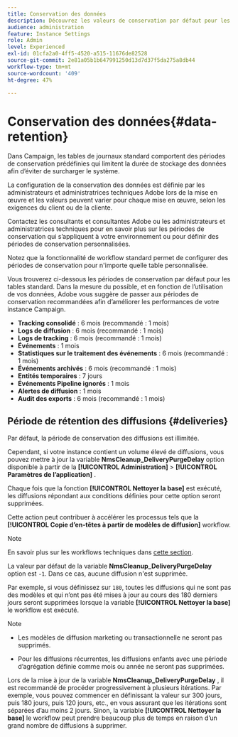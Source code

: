 ```yaml
---
title: Conservation des données
description: Découvrez les valeurs de conservation par défaut pour les tableaux standard
audience: administration
feature: Instance Settings
role: Admin
level: Experienced
exl-id: 01cfa2a0-4ff5-4520-a515-11676de82528
source-git-commit: 2e81a05b1b647991250d13d7d37f5da275a8db44
workflow-type: tm+mt
source-wordcount: '409'
ht-degree: 47%

---
```


# Conservation des données{#data-retention}

Dans Campaign, les tables de journaux standard comportent des périodes de conservation prédéfinies qui limitent la durée de stockage des données afin d’éviter de surcharger le système.

La configuration de la conservation des données est définie par les administrateurs et administratrices techniques Adobe lors de la mise en œuvre et les valeurs peuvent varier pour chaque mise en œuvre, selon les exigences du client ou de la cliente.

Contactez les consultants et consultantes Adobe ou les administrateurs et administratrices techniques pour en savoir plus sur les périodes de conservation qui s’appliquent à votre environnement ou pour définir des périodes de conservation personnalisées.

Notez que la fonctionnalité de workflow standard permet de configurer des périodes de conservation pour n&#39;importe quelle table personnalisée.

Vous trouverez ci-dessous les périodes de conservation par défaut pour les tables standard. Dans la mesure du possible, et en fonction de l’utilisation de vos données, Adobe vous suggère de passer aux périodes de conservation recommandées afin d’améliorer les performances de votre instance Campaign.

* **Tracking consolidé** : 6 mois (recommandé : 1 mois)
* **Logs de diffusion** : 6 mois (recommandé : 1 mois)
* **Logs de tracking** : 6 mois (recommandé : 1 mois)
* **Événements** : 1 mois
* **Statistiques sur le traitement des événements** : 6 mois (recommandé : 1 mois)
* **Événements archivés** : 6 mois (recommandé : 1 mois)
* **Entités temporaires** : 7 jours
* **Événements Pipeline ignorés** : 1 mois
* **Alertes de diffusion** : 1 mois
* **Audit des exports** : 6 mois (recommandé : 1 mois)

## Période de rétention des diffusions {#deliveries}

Par défaut, la période de conservation des diffusions est illimitée.

Cependant, si votre instance contient un volume élevé de diffusions, vous pouvez mettre à jour la variable **NmsCleanup_DeliveryPurgeDelay** option disponible à partir de la **[!UICONTROL Administration]** > **[!UICONTROL Paramètres de l’application]** .

Chaque fois que la fonction **[!UICONTROL Nettoyer la base]** est exécuté, les diffusions répondant aux conditions définies pour cette option seront supprimées.

Cette action peut contribuer à accélérer les processus tels que la **[!UICONTROL Copie d’en-têtes à partir de modèles de diffusion]** workflow.

>[!NOTE]
>
>En savoir plus sur les workflows techniques dans [cette section](technical-workflows.md).


La valeur par défaut de la variable **NmsCleanup_DeliveryPurgeDelay** option est `-1`. Dans ce cas, aucune diffusion n&#39;est supprimée.

Par exemple, si vous définissez sur `180`, toutes les diffusions qui ne sont pas des modèles et qui n’ont pas été mises à jour au cours des 180 derniers jours seront supprimées lorsque la variable **[!UICONTROL Nettoyer la base]** le workflow est exécuté.

>[!NOTE]
>
>* Les modèles de diffusion marketing ou transactionnelle ne seront pas supprimés.
>
>* Pour les diffusions récurrentes, les diffusions enfants avec une période d’agrégation définie comme mois ou année ne seront pas supprimées.

Lors de la mise à jour de la variable **NmsCleanup_DeliveryPurgeDelay** , il est recommandé de procéder progressivement à plusieurs itérations. Par exemple, vous pouvez commencer en définissant la valeur sur 300 jours, puis 180 jours, puis 120 jours, etc., en vous assurant que les itérations sont séparées d’au moins 2 jours. Sinon, la variable **[!UICONTROL Nettoyer la base]** le workflow peut prendre beaucoup plus de temps en raison d’un grand nombre de diffusions à supprimer.

